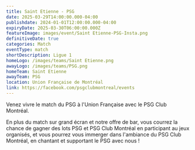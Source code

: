 ```yaml
---
title: Saint Etienne - PSG
date: 2025-03-29T14:00:00.000-04:00
publishdate: 2024-01-01T12:00:00.000-04:00
expiryDate: 2025-03-30T06:00:00.000Z
featureImage: images/event/Saint Etienne-PSG-Insta.png
definitiveDate: true
categories: Match
eventType: match
shortDescription: Ligue 1
homeLogo: /images/teams/Saint Etienne.png
awayLogo: /images/teams/PSG.png
homeTeam: Saint Etienne
awayTeam: PSG
location: Union Française de Montréal
link: https://facebook.com/psgclubmontreal/events
---
```


Venez vivre le match du PSG à l'Union Française avec le PSG Club Montréal.

En plus du match sur grand écran et notre offre de bar, vous courrez la chance de gagner des lots PSG et PSG Club Montréal en participant au jeux organisés, et vous pourrez vous immerger dans l'ambiance du PSG Club Montréal, en chantant et supportant le PSG avec nous !
